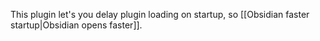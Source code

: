 This plugin let's you delay plugin loading on startup, so [[Obsidian faster startup|Obsidian opens faster]].

